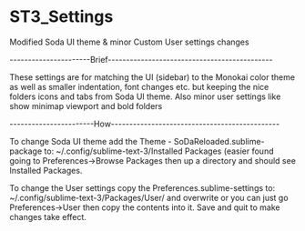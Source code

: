 # ST3_Settings
Modified Soda UI theme &amp; minor Custom User settings changes

----------------------Brief---------------------------------------------

These settings are for matching the UI (sidebar) to the Monokai color theme as well as smaller indentation, font changes etc.  but keeping the nice folders icons and tabs from Soda UI theme. Also minor user settings like show minimap viewport and bold folders

-----------------------How----------------------------------------------

To change Soda UI theme add the Theme - SoDaReloaded.sublime-package to:
  ~/.config/sublime-text-3/Installed Packages (easier found going to Preferences->Browse Packages then up a directory and should see Installed Packages.
  
To change the User settings copy the Preferences.sublime-settings to:
  ~/.config/sublime-text-3/Packages/User/ and overwrite
  or you can just go Preferences->User then copy the contents into it. Save and quit to make changes take effect.


